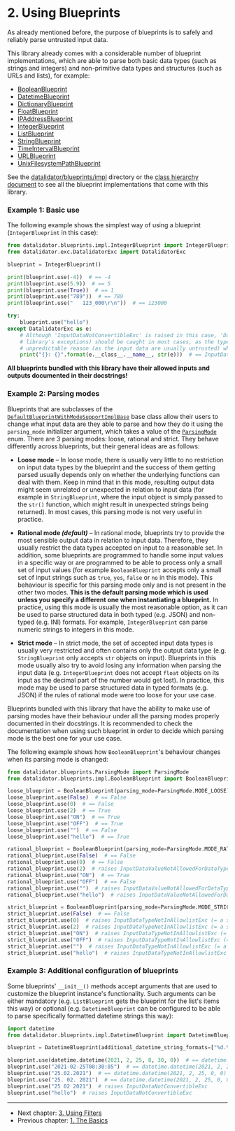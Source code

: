 <!--
Copyright (c) 2022 Vít Labuda. All rights reserved.

Redistribution and use in source and binary forms, with or without modification, are permitted provided that the
following conditions are met:
 1. Redistributions of source code must retain the above copyright notice, this list of conditions and the following
    disclaimer.
 2. Redistributions in binary form must reproduce the above copyright notice, this list of conditions and the
    following disclaimer in the documentation and/or other materials provided with the distribution.
 3. Neither the name of the copyright holder nor the names of its contributors may be used to endorse or promote
    products derived from this software without specific prior written permission.

THIS SOFTWARE IS PROVIDED BY THE COPYRIGHT HOLDERS AND CONTRIBUTORS "AS IS" AND ANY EXPRESS OR IMPLIED WARRANTIES,
INCLUDING, BUT NOT LIMITED TO, THE IMPLIED WARRANTIES OF MERCHANTABILITY AND FITNESS FOR A PARTICULAR PURPOSE ARE
DISCLAIMED. IN NO EVENT SHALL THE COPYRIGHT HOLDER OR CONTRIBUTORS BE LIABLE FOR ANY DIRECT, INDIRECT, INCIDENTAL,
SPECIAL, EXEMPLARY, OR CONSEQUENTIAL DAMAGES (INCLUDING, BUT NOT LIMITED TO, PROCUREMENT OF SUBSTITUTE GOODS OR
SERVICES; LOSS OF USE, DATA, OR PROFITS; OR BUSINESS INTERRUPTION) HOWEVER CAUSED AND ON ANY THEORY OF LIABILITY,
WHETHER IN CONTRACT, STRICT LIABILITY, OR TORT (INCLUDING NEGLIGENCE OR OTHERWISE) ARISING IN ANY WAY OUT OF THE USE
OF THIS SOFTWARE, EVEN IF ADVISED OF THE POSSIBILITY OF SUCH DAMAGE.
-->


# 2. Using Blueprints

As already mentioned before, the purpose of blueprints is to safely and reliably parse untrusted input data.  

This library already comes with a considerable number of blueprint implementations, which are able to parse both basic 
data types (such as strings and integers) and non-primitive data types and structures (such as URLs and lists), for 
example:
- [BooleanBlueprint](../datalidator/blueprints/impl/BooleanBlueprint.py)
- [DatetimeBlueprint](../datalidator/blueprints/impl/DatetimeBlueprint.py)
- [DictionaryBlueprint](../datalidator/blueprints/impl/DictionaryBlueprint.py)
- [FloatBlueprint](../datalidator/blueprints/impl/FloatBlueprint.py)
- [IPAddressBlueprint](../datalidator/blueprints/impl/IPAddressBlueprint.py)
- [IntegerBlueprint](../datalidator/blueprints/impl/IntegerBlueprint.py)
- [ListBlueprint](../datalidator/blueprints/impl/ListBlueprint.py)
- [StringBlueprint](../datalidator/blueprints/impl/StringBlueprint.py)
- [TimeIntervalBlueprint](../datalidator/blueprints/impl/TimeIntervalBlueprint.py)
- [URLBlueprint](../datalidator/blueprints/impl/URLBlueprint.py)
- [UnixFilesystemPathBlueprint](../datalidator/blueprints/impl/UnixFilesystemPathBlueprint.py)

See the [datalidator/blueprints/impl](../datalidator/blueprints/impl) directory or the 
[class hierarchy document](Appendix-001_Class-Hierarchy.md) to see all the blueprint implementations that come with this 
library.


### Example 1: Basic use
The following example shows the simplest way of using a blueprint (`IntegerBlueprint` in this case):
```python
from datalidator.blueprints.impl.IntegerBlueprint import IntegerBlueprint
from datalidator.exc.DatalidatorExc import DatalidatorExc

blueprint = IntegerBlueprint()

print(blueprint.use(-4))  # == -4
print(blueprint.use(5.9))  # == 5
print(blueprint.use(True))  # == 1
print(blueprint.use("789"))  # == 789
print(blueprint.use("   123_000\r\n"))  # == 123000

try:
    blueprint.use("hello")
except DatalidatorExc as e:
    # Although 'InputDataNotConvertibleExc' is raised in this case, 'DatalidatorExc' (= the superclass of all of this 
    # library's exceptions) should be caught in most cases, as the type of the raised exception depends on the 
    # unpredictable reason (as the input data are usually untrusted) why input data could not be converted to output data.
    print("{}: {}".format(e.__class__.__name__, str(e)))  # == InputDataNotConvertibleExc: The input data (of type 'str') are not convertible to 'int': 'hello'
```

**All blueprints bundled with this library have their allowed inputs and outputs documented in their docstrings!**


### Example 2: Parsing modes
Blueprints that are subclasses of the 
[`DefaultBlueprintWithModeSupportImplBase`](../datalidator/blueprints/DefaultBlueprintWithModeSupportImplBase.py) base 
class allow their users to change what input data are they able to parse and how they do it using the `parsing_mode` 
initializer argument, which takes a value of the [`ParsingMode`](../datalidator/blueprints/ParsingMode.py) enum. 
There are 3 parsing modes: loose, rational and strict. They behave differently across blueprints, but their general 
ideas are as follows:

- **Loose mode** – In loose mode, there is usually very little to no restriction on input data types by the blueprint 
  and the success of them getting parsed usually depends only on whether the underlying functions can deal with them. 
  Keep in mind that in this mode, resulting output data might seem unrelated or unexpected in relation to input data 
  (for example in `StringBlueprint`, where the input object is simply passed to the `str()` function, which might result 
  in unexpected strings being returned). In most cases, this parsing mode is not very useful in practice.

- **Rational mode _(default)_** – In rational mode, blueprints try to provide the most sensible output data in relation 
  to input data. Therefore, they usually restrict the data types accepted on input to a reasonable set. In addition, 
  some blueprints are programmed to handle some input values in a specific way or are programmed to be able to process 
  only a small set of input values (for example `BooleanBlueprint` accepts only a small set of input strings such as 
  `true`, `yes`, `false` or `no` in this mode). This behaviour is specific for this parsing mode only and is not present 
  in the other two modes. **This is the default parsing mode which is used unless you specify a different one when 
  instantiating a blueprint.** In practice, using this mode is usually the most reasonable option, as it can be used to 
  parse structured data in both typed (e.g. JSON) and non-typed (e.g. INI) formats. For example, `IntegerBlueprint` can 
  parse numeric strings to integers in this mode.

- **Strict mode** – In strict mode, the set of accepted input data types is usually very restricted and often contains 
  only the output data type (e.g. `StringBlueprint` only accepts `str` objects on input). Blueprints in this mode 
  usually also try to avoid losing any information when parsing the input data (e.g. `IntegerBlueprint` does not accept 
  `float` objects on its input as the decimal part of the number would get lost). In practice, this mode may be used to 
  parse structured data in typed formats (e.g. JSON) if the rules of rational mode were too loose for your use case.

Blueprints bundled with this library that have the ability to make use of parsing modes have their behaviour under all 
the parsing modes properly documented in their docstrings. It is recommended to check the documentation when using such 
blueprint in order to decide which parsing mode is the best one for your use case.

The following example shows how `BooleanBlueprint`'s behaviour changes when its parsing mode is changed: 
```python
from datalidator.blueprints.ParsingMode import ParsingMode
from datalidator.blueprints.impl.BooleanBlueprint import BooleanBlueprint

loose_blueprint = BooleanBlueprint(parsing_mode=ParsingMode.MODE_LOOSE)
loose_blueprint.use(False)  # == False
loose_blueprint.use(0)  # == False
loose_blueprint.use(2)  # == True
loose_blueprint.use("ON")  # == True 
loose_blueprint.use("OFF")  # == True
loose_blueprint.use("")  # == False 
loose_blueprint.use("hello")  # == True

rational_blueprint = BooleanBlueprint(parsing_mode=ParsingMode.MODE_RATIONAL)  # Since rational mode is the default one, the blueprint would behave the same if no parsing mode was specified
rational_blueprint.use(False)  # == False
rational_blueprint.use(0)  # == False
rational_blueprint.use(2)  # raises InputDataValueNotAllowedForDataTypeExc (= a subclass of DatalidatorExc)
rational_blueprint.use("ON")  # == True 
rational_blueprint.use("OFF")  # == False
rational_blueprint.use("")  # raises InputDataValueNotAllowedForDataTypeExc (= a subclass of DatalidatorExc)
rational_blueprint.use("hello")  # raises InputDataValueNotAllowedForDataTypeExc (= a subclass of DatalidatorExc)

strict_blueprint = BooleanBlueprint(parsing_mode=ParsingMode.MODE_STRICT)
strict_blueprint.use(False)  # == False
strict_blueprint.use(0)  # raises InputDataTypeNotInAllowlistExc (= a subclass of DatalidatorExc)
strict_blueprint.use(2)  # raises InputDataTypeNotInAllowlistExc (= a subclass of DatalidatorExc)
strict_blueprint.use("ON")  # raises InputDataTypeNotInAllowlistExc (= a subclass of DatalidatorExc)
strict_blueprint.use("OFF")  # raises InputDataTypeNotInAllowlistExc (= a subclass of DatalidatorExc)
strict_blueprint.use("")  # raises InputDataTypeNotInAllowlistExc (= a subclass of DatalidatorExc)
strict_blueprint.use("hello")  # raises InputDataTypeNotInAllowlistExc (= a subclass of DatalidatorExc)
```


### Example 3: Additional configuration of blueprints
Some blueprints' `__init__()` methods accept arguments that are used to customize the blueprint instance's functionality.
Such arguments can be either mandatory (e.g. `ListBlueprint` gets the blueprint for the list's items this way) or
optional (e.g. `DatetimeBlueprint` can be configured to be able to parse specifically formatted datetime strings this 
way):

```python
import datetime
from datalidator.blueprints.impl.DatetimeBlueprint import DatetimeBlueprint

blueprint = DatetimeBlueprint(additional_datetime_string_formats=["%d.%m.%Y", "%d. %m. %Y"])

blueprint.use(datetime.datetime(2021, 2, 25, 8, 30, 0))  # == datetime.datetime(2021, 2, 25, 8, 30)
blueprint.use("2021-02-25T08:30:05")  # == datetime.datetime(2021, 2, 25, 8, 30, 5) [ISO-8601-like datetime strings are always accepted] 
blueprint.use("25.02.2021")  # == datetime.datetime(2021, 2, 25, 0, 0)
blueprint.use("25. 02. 2021")  # == datetime.datetime(2021, 2, 25, 0, 0)
blueprint.use("25 02 2021")  # raises InputDataNotConvertibleExc
blueprint.use("hello")  # raises InputDataNotConvertibleExc
```

---

* Next chapter: [3. Using Filters](003_Using-Filters.md)
* Previous chapter: [1. The Basics](001_The-Basics.md)
